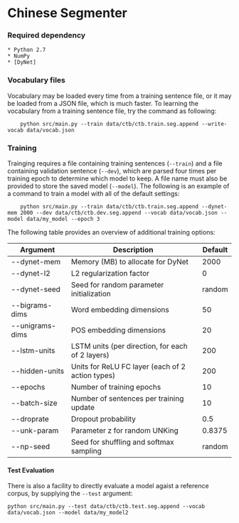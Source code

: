 # Chinese Segmenter 

### Required dependency

    * Python 2.7
    * NumPy
    * [DyNet]

### Vocabulary files

Vocabulary may be loaded every time from a training sentence file, or it may be loaded from a JSON file, which is much faster. To learning the vocabulary from a training sentence file, try the command as following:
```
    python src/main.py --train data/ctb/ctb.train.seg.append --write-vocab data/vocab.json
```  

### Training

Trainging requires a file containing training sentences (`--train`) and a file containing validation sentence (`--dev`), which are parsed four times per training epoch to determine which model to keep. A file name must also be provided to store the saved model (`--model`). The following is an example of a command to train a model with all of the default settings:
```
    python src/main.py --train data/ctb/ctb.train.seg.append --dynet-mem 2000 --dev data/ctb/ctb.dev.seg.append --vocab data/vocab.json --model data/my_model --epoch 3
```

The following table provides an overview of additional training options:

Argument | Description | Default
--- | --- | ---
--dynet-mem | Memory (MB) to allocate for DyNet | 2000
--dynet-l2  | L2 regularization factor | 0
--dynet-seed | Seed for random parameter initialization | random
--bigrams-dims | Word embedding dimensions | 50
--unigrams-dims  | POS embedding dimensions  | 20
--lstm-units | LSTM units (per direction, for each of 2 layers) | 200
--hidden-units | Units for ReLU FC layer (each of 2 action types) | 200
--epochs | Number of training epochs | 10
--batch-size | Number of sentences per training update | 10
--droprate | Dropout probability | 0.5
--unk-param | Parameter z for random UNKing | 0.8375
--np-seed | Seed for shuffling and softmax sampling | random


#### Test Evaluation

There is also a facility to directly evaluate a model agaist a reference corpus, by supplying the `--test` argument:

```
python src/main.py --test data/ctb/ctb.test.seg.append --vocab data/vocab.json --model data/my_model2
```